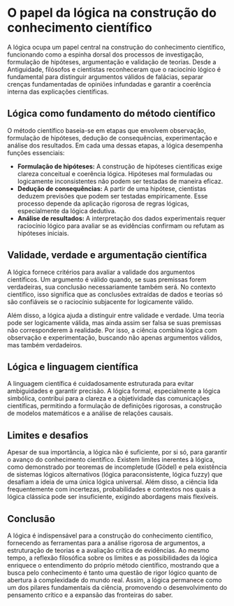 # O papel da lógica na construção do conhecimento científico

A lógica ocupa um papel central na construção do conhecimento científico, funcionando como a espinha dorsal dos processos de investigação, formulação de hipóteses, argumentação e validação de teorias. Desde a Antiguidade, filósofos e cientistas reconheceram que o raciocínio lógico é fundamental para distinguir argumentos válidos de falácias, separar crenças fundamentadas de opiniões infundadas e garantir a coerência interna das explicações científicas.

## Lógica como fundamento do método científico

O método científico baseia-se em etapas que envolvem observação, formulação de hipóteses, dedução de consequências, experimentação e análise dos resultados. Em cada uma dessas etapas, a lógica desempenha funções essenciais:

- **Formulação de hipóteses:** A construção de hipóteses científicas exige clareza conceitual e coerência lógica. Hipóteses mal formuladas ou logicamente inconsistentes não podem ser testadas de maneira eficaz.
- **Dedução de consequências:** A partir de uma hipótese, cientistas deduzem previsões que podem ser testadas empiricamente. Esse processo depende da aplicação rigorosa de regras lógicas, especialmente da lógica dedutiva.
- **Análise de resultados:** A interpretação dos dados experimentais requer raciocínio lógico para avaliar se as evidências confirmam ou refutam as hipóteses iniciais.

## Validade, verdade e argumentação científica

A lógica fornece critérios para avaliar a validade dos argumentos científicos. Um argumento é válido quando, se suas premissas forem verdadeiras, sua conclusão necessariamente também será. No contexto científico, isso significa que as conclusões extraídas de dados e teorias só são confiáveis se o raciocínio subjacente for logicamente válido.

Além disso, a lógica ajuda a distinguir entre validade e verdade. Uma teoria pode ser logicamente válida, mas ainda assim ser falsa se suas premissas não corresponderem à realidade. Por isso, a ciência combina lógica com observação e experimentação, buscando não apenas argumentos válidos, mas também verdadeiros.

## Lógica e linguagem científica

A linguagem científica é cuidadosamente estruturada para evitar ambiguidades e garantir precisão. A lógica formal, especialmente a lógica simbólica, contribui para a clareza e a objetividade das comunicações científicas, permitindo a formulação de definições rigorosas, a construção de modelos matemáticos e a análise de relações causais.

## Limites e desafios

Apesar de sua importância, a lógica não é suficiente, por si só, para garantir o avanço do conhecimento científico. Existem limites inerentes à lógica, como demonstrado por teoremas de incompletude (Gödel) e pela existência de sistemas lógicos alternativos (lógica paraconsistente, lógica fuzzy) que desafiam a ideia de uma única lógica universal. Além disso, a ciência lida frequentemente com incertezas, probabilidades e contextos nos quais a lógica clássica pode ser insuficiente, exigindo abordagens mais flexíveis.

## Conclusão

A lógica é indispensável para a construção do conhecimento científico, fornecendo as ferramentas para a análise rigorosa de argumentos, a estruturação de teorias e a avaliação crítica de evidências. Ao mesmo tempo, a reflexão filosófica sobre os limites e as possibilidades da lógica enriquece o entendimento do próprio método científico, mostrando que a busca pelo conhecimento é tanto uma questão de rigor lógico quanto de abertura à complexidade do mundo real. Assim, a lógica permanece como um dos pilares fundamentais da ciência, promovendo o desenvolvimento do pensamento crítico e a expansão das fronteiras do saber.
